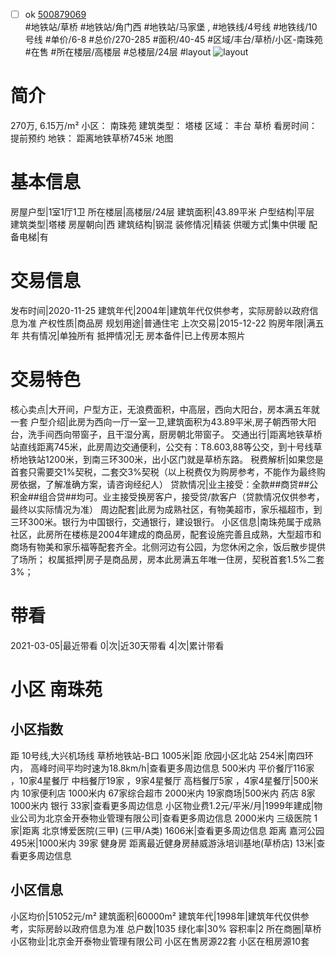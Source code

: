 - [ ] ok [500879069](https://bj.5i5j.com/ershoufang/500879069.html)  
 #地铁站/草桥 #地铁站/角门西 #地铁站/马家堡 ,  #地铁线/4号线 #地铁线/10号线
#单价/6-8 #总价/270-285 #面积/40-45   #区域/丰台/草桥/小区-南珠苑 #在售 #所在楼层/高楼层 #总楼层/24层 #layout 
![layout](http://image2a.5i5j.com/bdir/layout/101277.jpg_P5.jpg) 
# 简介 
 270万,  6.15万/m² 
小区： 南珠苑
建筑类型： 塔楼
区域： 丰台 草桥
看房时间： 提前预约
地铁： 距离地铁草桥745米 地图
# 基本信息 
 房屋户型|1室1厅1卫
所在楼层|高楼层/24层
建筑面积|43.89平米
户型结构|平层
建筑类型|塔楼
房屋朝向|西
建筑结构|钢混
装修情况|精装
供暖方式|集中供暖
配备电梯|有
# 交易信息 
 发布时间|2020-11-25
建筑年代|2004年|建筑年代仅供参考，实际房龄以政府信息为准
产权性质|商品房
规划用途|普通住宅
上次交易|2015-12-22
购房年限|满五年
共有情况|单独所有
抵押情况|无
房本备件|已上传房本照片
# 交易特色 
 核心卖点|大开间，户型方正，无浪费面积，中高层，西向大阳台，房本满五年就一套
户型介绍|此房为西向一厅一室一卫,建筑面积为43.89平米,房子朝西带大阳台，洗手间西向带窗子，且干湿分离，厨房朝北带窗子。
交通出行|距离地铁草桥站直线距离745米，此房周边交通便利，公交有：T8.603,88等公交，到十号线草桥地铁站1200米，到南三环300米，出小区门就是草桥东路。
税费解析|如果您是首套只需要交1%契税，二套交3%契税（以上税费仅为购房参考，不能作为最终购房依据，了解准确方案，请咨询经纪人）
贷款情况|业主接受：全款##商贷##公积金##组合贷##均可。业主接受换房客户，接受贷/款客户（贷款情况仅供参考，最终以实际情况为准）
周边配套|此房为成熟社区，有物美超市，家乐福超市，到三环300米。银行为中国银行，交通银行，建设银行。
小区信息|南珠苑属于成熟社区，此房所在楼栋是2004年建成的商品房，配套设施完善且成熟，大型超市和商场有物美和家乐福等配套齐全。北侧河边有公园，为您休闲之余，饭后散步提供了场所；
权属抵押|房子是商品房，房本此房满五年唯一住房，契税首套1.5%二套3%；
# 带看 
 2021-03-05|最近带看	 0|次|近30天带看	 4|次|累计带看
# 小区 南珠苑
## 小区指数 
 距 10号线,大兴机场线 草桥地铁站-B口 1005米|距 欣园小区北站 254米|南四环内， 高峰时间平均时速为18.8km/h|查看更多周边信息
500米内 平价餐厅116家 ，10家4星餐厅
中档餐厅19家 ，9家4星餐厅
高档餐厅5家 ，4家4星餐厅|500米内 10家便利店
1000米内 67家综合超市
2000米内 19家商场|500米内 药店 8家
1000米内 银行 33家|查看更多周边信息
小区物业费1.2元/平米/月|1999年建成|物业公司为北京金开泰物业管理有限公司|查看更多周边信息
2000米内 三级医院 1家|距离 北京博爱医院(三甲) (三甲/A类) 1606米|查看更多周边信息
距离 嘉河公园 495米|1000米内 39家 健身房
距离最近健身房赫威游泳培训基地(草桥店) 13米|查看更多周边信息
## 小区信息 
 小区均价|51052元/m²
建筑面积|60000m²
建筑年代|1998年|建筑年代仅供参考，实际房龄以政府信息为准
总户数|1035
绿化率|30%
容积率|2
所在商圈|草桥
小区物业|北京金开泰物业管理有限公司
小区在售房源22套
小区在租房源10套
